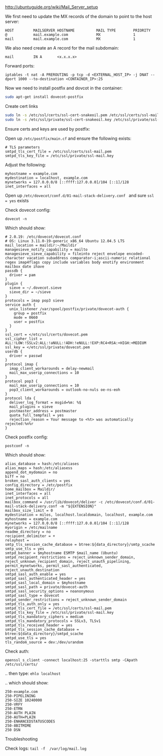 http://ubuntuguide.org/wiki/Mail_Server_setup

We first need to update the MX records of the domain to point to the host server:

```
HOST         MAILSERVER HOSTNAME          MAIL TYPE        PRIORITY
@            mail.example.com             MX               1
mail         mail.example.com             MX               1
```

We also need create an A record for the mail subdomain:

```
mail         IN A       <x.x.x.x>
```

Forward ports:

```
iptables -t nat -A PREROUTING -p tcp -d <EXTERNAL_HOST_IP> -j DNAT --dport 1000 --to-destination <CONTAINER_IP>:25
```

Now we need to install postfix and dovcot in the container:

```bash
sudo apt-get install dovecot-postfix
```

Create cert links

```bash
sudo ln -s /etc/ssl/certs/ssl-cert-snakeoil.pem /etc/ssl/certs/ssl-mail.pem
sudo ln -s /etc/ssl/private/ssl-cert-snakeoil.key /etc/ssl/private/ssl-mail.key
```

Ensure certs and keys are used by postfix:

Open up `/etc/postfix/main.cf` and ensure the following exists:

```
# TLS parameters
smtpd_tls_cert_file = /etc/ssl/certs/ssl-mail.pem
smtpd_tls_key_file = /etc/ssl/private/ssl-mail.key
``` 

Adjust the following:

```
myhostname = example.com
mydestination = localhost, example.com
mynetworks = 127.0.0.0/8 [::ffff:127.0.0.0]/104 [::1]/128
inet_interfaces = all
```

Open up `/etc/dovecot/conf.d/01-mail-stack-delivery.conf ` and sure `ssl = yes` exists

Check dovecot config:

```
dovecot -n
```

Which should show:

```
# 2.0.19: /etc/dovecot/dovecot.conf
# OS: Linux 3.11.0-19-generic x86_64 Ubuntu 12.04.5 LTS 
mail_location = maildir:~/Maildir
managesieve_notify_capability = mailto
managesieve_sieve_capability = fileinto reject envelope encoded-character vacation subaddress comparator-i;ascii-numeric relational regex imap4flags copy include variables body enotify environment mailbox date ihave
passdb {
  driver = pam
}
plugin {
  sieve = ~/.dovecot.sieve
  sieve_dir = ~/sieve
}
protocols = imap pop3 sieve
service auth {
  unix_listener /var/spool/postfix/private/dovecot-auth {
    group = postfix
    mode = 0660
    user = postfix
  }
}
ssl_cert = </etc/ssl/certs/dovecot.pem
ssl_cipher_list = ALL:!LOW:!SSLv2:ALL:!aNULL:!ADH:!eNULL:!EXP:RC4+RSA:+HIGH:+MEDIUM
ssl_key = </etc/ssl/private/dovecot.pem
userdb {
  driver = passwd
}
protocol imap {
  imap_client_workarounds = delay-newmail
  mail_max_userip_connections = 10
}
protocol pop3 {
  mail_max_userip_connections = 10
  pop3_client_workarounds = outlook-no-nuls oe-ns-eoh
}
protocol lda {
  deliver_log_format = msgid=%m: %$
  mail_plugins = sieve
  postmaster_address = postmaster
  quota_full_tempfail = yes
  rejection_reason = Your message to <%t> was automatically rejected:%n%r
}
```

Check postfix config:

```
postconf -n
```

Which should show:

```
alias_database = hash:/etc/aliases
alias_maps = hash:/etc/aliasess
append_dot_mydomain = no
biff = no
broken_sasl_auth_clients = yes
config_directory = /etc/postfix
home_mailbox = Maildir/
inet_interfaces = all
inet_protocols = all
mailbox_command = /usr/lib/dovecot/deliver -c /etc/dovecot/conf.d/01-mail-stack-delivery.conf -m "${EXTENSION}"
mailbox_size_limit = 0
mydestination = milos, localhost.localdomain, localhost, example.com
myhostname = example.com
mynetworks = 127.0.0.0/8 [::ffff:127.0.0.0]/104 [::1]/128
myorigin = /etc/mailname
readme_directory = no
recipient_delimiter = +
relayhost =
smtp_tls_session_cache_database = btree:${data_directory}/smtp_scache
smtp_use_tls = yes
smtpd_banner = $myhostname ESMTP $mail_name (Ubuntu)
smtpd_recipient_restrictions = reject_unknown_sender_domain, reject_unknown_recipient_domain, reject_unauth_pipelining, permit_mynetworks, permit_sasl_authenticated, reject_unauth_destination
smtpd_sasl_auth_enable = yes
smtpd_sasl_authenticated_header = yes
smtpd_sasl_local_domain = $myhostname
smtpd_sasl_path = private/dovecot-auth
smtpd_sasl_security_options = noanonymous
smtpd_sasl_type = dovecot
smtpd_sender_restrictions = reject_unknown_sender_domain
smtpd_tls_auth_only = yes
smtpd_tls_cert_file = /etc/ssl/certs/ssl-mail.pem
smtpd_tls_key_file = /etc/ssl/private/ssl-mail.key
smtpd_tls_mandatory_ciphers = medium
smtpd_tls_mandatory_protocols = SSLv3, TLSv1
smtpd_tls_received_header = yes
smtpd_tls_session_cache_database = btree:${data_directory}/smtpd_scache
smtpd_use_tls = yes
tls_random_source = dev:/dev/urandom
```

Check auth:

```
openssl s_client -connect localhost:25 -starttls smtp -CApath /etc/ssl/certs/
```

.. then type: `ehlo localhost`

.. which should show:

```
250-example.com
250-PIPELINING
250-SIZE 10240000
250-VRFY
250-ETRN
250-AUTH PLAIN
250-AUTH=PLAIN
250-ENHANCEDSTATUSCODES
250-8BITMIME
250 DSN
```

Troubleshooting

Check logs: `tail -f  /var/log/mail.log`
